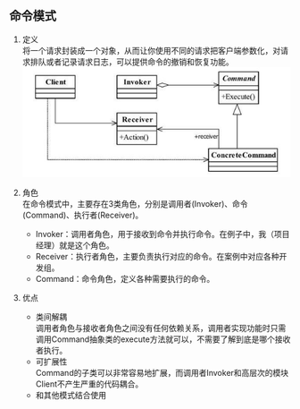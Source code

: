 ## 命令模式

1. 定义   
   将一个请求封装成一个对象，从而让你使用不同的请求把客户端参数化，对请求排队或者记录请求日志，可以提供命令的撤销和恢复功能。
   ![命令模式UML](./src/img/命令模式UML.jpg)


2. 角色       
   在命令模式中，主要存在3类角色，分别是调用者(Invoker)、命令(Command)、执行者(Receiver)。
    - Invoker：调用者角色，用于接收到命令并执行命令。在例子中，我（项目经理）就是这个角色。
    - Receiver：执行者角色，主要负责执行对应的命令。在案例中对应各种开发组。
    - Command：命令角色，定义各种需要执行的命令。


3. 优点
    - 类间解耦        
      调用者角色与接收者角色之间没有任何依赖关系，调用者实现功能时只需调用Command抽象类的execute方法就可以，不需要了解到底是哪个接收者执行。
    - 可扩展性           
      Command的子类可以非常容易地扩展，而调用者Invoker和高层次的模块Client不产生严重的代码耦合。
    - 和其他模式结合使用      

   
